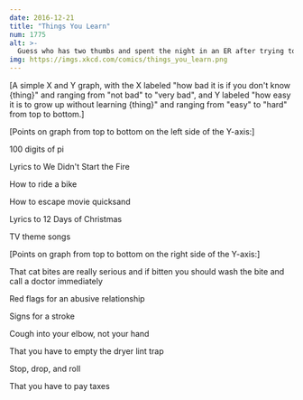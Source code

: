 ```yaml
---
date: 2016-12-21
title: "Things You Learn"
num: 1775
alt: >-
  Guess who has two thumbs and spent the night in an ER after trying to rescue a kitten that ran under his car at a stoplight and climbed up into the engine compartment? And, thanks to antibiotics, will continue having two thumbs? THIS GUY. (P.S. kitten is safe!)
img: https://imgs.xkcd.com/comics/things_you_learn.png
---
```

[A simple X and Y graph, with the X labeled "how bad it is if you don't know {thing}" and ranging from "not bad" to "very bad", and Y labeled "how easy it is to grow up without learning {thing}" and ranging from "easy" to "hard" from top to bottom.]

[Points on graph from top to bottom on the left side of the Y-axis:]

100 digits of pi

Lyrics to We Didn't Start the Fire

How to ride a bike

How to escape movie quicksand

Lyrics to 12 Days of Christmas

TV theme songs

[Points on graph from top to bottom on the right side of the Y-axis:]

That cat bites are really serious and if bitten you should wash the bite and call a doctor immediately

Red flags for an abusive relationship

Signs for a stroke

Cough into your elbow, not your hand

That you have to empty the dryer lint trap

Stop, drop, and roll

That you have to pay taxes